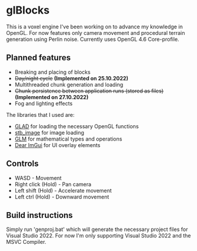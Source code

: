 # glBlocks

This is a voxel engine I've been working on to advance my knowledge in OpenGL. For now features only camera movement and procedural terrain generation using Perlin noise. Currently uses OpenGL 4.6 Core-profile.

## Planned features

- Breaking and placing of blocks
- ~~Day/night cycle~~ **(Implemented on 25.10.2022)**
- Multithreaded chunk generation and loading
- ~~Chunk persistence between application runs (stored as files)~~ **(Implemented on 27.10.2022)**
- Fog and lighting effects

The libraries that I used are:

- [GLAD](https://github.com/Dav1dde/glad) for loading the necessary OpenGL functions
- [stb_image](https://github.com/nothings/stb) for image loading
- [GLM](https://github.com/g-truc/glm) for mathematical types and operations
- [Dear ImGui](https://github.com/ocornut/imgui) for UI overlay elements

## Controls

- WASD - Movement
- Right click (Hold) - Pan camera
- Left shift (Hold) - Accelerate movement
- Left ctrl (Hold) - Downward movement

## Build instructions

Simply run 'genproj.bat' which will generate the necessary project files for Visual Studio 2022. For now I'm only supporting Visual Studio 2022 and the MSVC Compiler.

